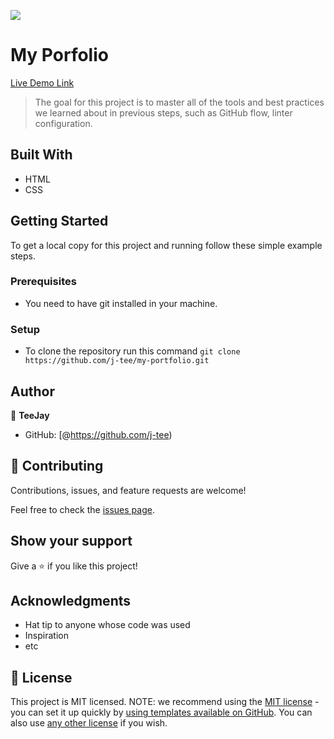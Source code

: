 ![](https://img.shields.io/badge/Microverse-blueviolet)

# My Porfolio

[Live Demo Link](https://j-tee.github.io)
> The goal for this project is to master all of the tools and best practices we learned about in previous steps, such as GitHub flow, linter configuration.

## Built With

- HTML
- CSS

## Getting Started

To get a local copy for this project and running follow these simple example steps.

### Prerequisites

- You need to have git installed in your machine.

### Setup

- To clone the repository run this command `git clone https://github.com/j-tee/my-portfolio.git`


## Author

👤 **TeeJay**

- GitHub: [@https://github.com/j-tee)

## 🤝 Contributing

Contributions, issues, and feature requests are welcome!

Feel free to check the [issues page](https://github.com/j-tee/my-portfolio/issues/).

## Show your support

Give a ⭐️ if you like this project!

## Acknowledgments

- Hat tip to anyone whose code was used
- Inspiration
- etc

## 📝 License

This project is MIT licensed.
NOTE: we recommend using the [MIT license](https://choosealicense.com/licenses/mit/) - you can set it up quickly by [using templates available on GitHub](https://docs.github.com/en/communities/setting-up-your-project-for-healthy-contributions/adding-a-license-to-a-repository). You can also use [any other license](https://choosealicense.com/licenses/) if you wish.
